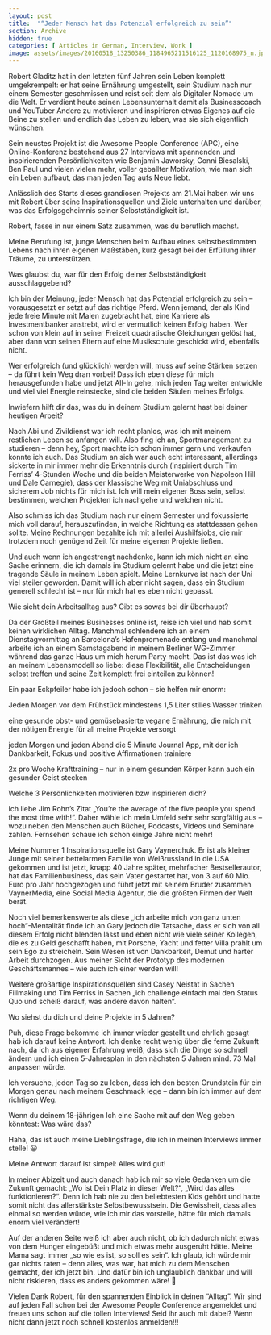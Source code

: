 ```yaml
---
layout: post
title:  "“Jeder Mensch hat das Potenzial erfolgreich zu sein”"
section: Archive
hidden: true
categories: [ Articles in German, Interview, Work ]
image: assets/images/20160518_13250386_1184965211516125_1120168975_n.jpg
---
```



Robert Gladitz hat in den letzten fünf Jahren sein Leben komplett umgekrempelt: er hat seine Ernährung umgestellt, sein Studium nach nur einem Semester geschmissen und reist seit dem als Digitaler Nomade um die Welt. Er verdient heute seinen Lebensunterhalt damit als Businesscoach und YouTuber Andere zu motivieren und inspirieren etwas Eigenes auf die Beine zu stellen und endlich das Leben zu leben, was sie sich eigentlich wünschen.

Sein neustes Projekt ist die Awesome People Conference (APC), eine Online-Konferenz bestehend aus 27 Interviews mit spannenden und inspirierenden Persönlichkeiten wie Benjamin Jaworsky, Conni Biesalski, Ben Paul und vielen vielen mehr, voller geballter Motivation, wie man sich ein Leben aufbaut, das man jeden Tag aufs Neue liebt.

Anlässlich des Starts dieses grandiosen Projekts am 21.Mai haben wir uns mit Robert über seine Inspirationsquellen und Ziele unterhalten und darüber, was das Erfolgsgeheimnis seiner Selbstständigkeit ist.

Robert, fasse in nur einem Satz zusammen, was du beruflich machst.

Meine Berufung ist, junge Menschen beim Aufbau eines selbstbestimmten Lebens nach ihren eigenen Maßstäben, kurz gesagt bei der Erfüllung ihrer Träume, zu unterstützen.

Was glaubst du, war für den Erfolg deiner Selbstständigkeit ausschlaggebend?

Ich bin der Meinung, jeder Mensch hat das Potenzial erfolgreich zu sein – vorausgesetzt er setzt auf das richtige Pferd. Wenn jemand, der als Kind jede freie Minute mit Malen zugebracht hat, eine Karriere als Investmentbanker anstrebt, wird er vermutlich keinen Erfolg haben. Wer schon von klein auf in seiner Freizeit quadratische Gleichungen gelöst hat, aber dann von seinen Eltern auf eine Musikschule geschickt wird, ebenfalls nicht.

Wer erfolgreich (und glücklich) werden will, muss auf seine Stärken setzen – da führt kein Weg dran vorbei! Dass ich eben diese für mich herausgefunden habe und jetzt All-In gehe, mich jeden Tag weiter entwickle und viel viel Energie reinstecke, sind die beiden Säulen meines Erfolgs.

Inwiefern hilft dir das, was du in deinem Studium gelernt hast bei deiner heutigen Arbeit?

Nach Abi und Zivildienst war ich recht planlos, was ich mit meinem restlichen Leben so anfangen will. Also fing ich an, Sportmanagement zu studieren – denn hey, Sport machte ich schon immer gern und verkaufen konnte ich auch. Das Studium an sich war auch echt interessant, allerdings sickerte in mir immer mehr die Erkenntnis durch (inspiriert durch Tim Ferriss’ 4-Stunden Woche und die beiden Meisterwerke von Napoleon Hill und Dale Carnegie), dass der klassische Weg mit Uniabschluss und sicherem Job nichts für mich ist. Ich will mein eigener Boss sein, selbst bestimmen, welchen Projekten ich nachgehe und welchen nicht.

Also schmiss ich das Studium nach nur einem Semester und fokussierte mich voll darauf, herauszufinden, in welche Richtung es stattdessen gehen sollte. Meine Rechnungen bezahlte ich mit allerlei Aushilfsjobs, die mir trotzdem noch genügend Zeit für meine eigenen Projekte ließen.

Und auch wenn ich angestrengt nachdenke, kann ich mich nicht an eine Sache erinnern, die ich damals im Studium gelernt habe und die jetzt eine tragende Säule in meinem Leben spielt. Meine Lernkurve ist nach der Uni viel steiler geworden. Damit will ich aber nicht sagen, dass ein Studium generell schlecht ist – nur für mich hat es eben nicht gepasst.

Wie sieht dein Arbeitsalltag aus? Gibt es sowas bei dir überhaupt?

Da der Großteil meines Businesses online ist, reise ich viel und hab somit keinen wirklichen Alltag. Manchmal schlendere ich an einem Dienstagvormittag an Barcelona’s Hafenpromenade entlang und manchmal arbeite ich an einem Samstagabend in meinem Berliner WG-Zimmer während das ganze Haus um mich herum Party macht. Das ist das was ich an meinem Lebensmodell so liebe: diese Flexibilität, alle Entscheidungen selbst treffen und seine Zeit komplett frei einteilen zu können!

Ein paar Eckpfeiler habe ich jedoch schon – sie helfen mir enorm:



Jeden Morgen vor dem Frühstück mindestens 1,5 Liter stilles Wasser trinken

eine gesunde obst- und gemüsebasierte vegane Ernährung, die mich mit der nötigen Energie für all meine Projekte versorgt

jeden Morgen und jeden Abend die 5 Minute Journal App, mit der ich Dankbarkeit, Fokus und positive Affirmationen trainiere

2x pro Woche Krafttraining – nur in einem gesunden Körper kann auch ein gesunder Geist stecken



Welche 3 Persönlichkeiten motivieren bzw inspirieren dich?

Ich liebe Jim Rohn’s Zitat „You’re the average of the five people you spend the most time with!“. Daher wähle ich mein Umfeld sehr sehr sorgfältig aus – wozu neben den Menschen auch Bücher, Podcasts, Videos und Seminare zählen. Fernsehen schaue ich schon einige Jahre nicht mehr!

Meine Nummer 1 Inspirationsquelle ist Gary Vaynerchuk. Er ist als kleiner Junge mit seiner bettelarmen Familie von Weißrussland in die USA gekommen und ist jetzt, knapp 40 Jahre später, mehrfacher Bestsellerautor, hat das Familienbusiness, das sein Vater gestartet hat, von 3 auf 60 Mio. Euro pro Jahr hochgezogen und führt jetzt mit seinem Bruder zusammen VaynerMedia, eine Social Media Agentur, die die größten Firmen der Welt berät.

Noch viel bemerkenswerte als diese „ich arbeite mich von ganz unten hoch“-Mentalität finde ich an Gary jedoch die Tatsache, dass er sich von all diesem Erfolg nicht blenden lässt und eben nicht wie viele seiner Kollegen, die es zu Geld geschafft haben, mit Porsche, Yacht und fetter Villa prahlt um sein Ego zu streicheln. Sein Wesen ist von Dankbarkeit, Demut und harter Arbeit durchzogen. Aus meiner Sicht der Prototyp des modernen Geschäftsmannes – wie auch ich einer werden will!

Weitere großartige Inspirationsquellen sind Casey Neistat in Sachen Fillmaking und Tim Ferriss in Sachen „ich challenge einfach mal den Status Quo und scheiß darauf, was andere davon halten“.

Wo siehst du dich und deine Projekte in 5 Jahren?

Puh, diese Frage bekomme ich immer wieder gestellt und ehrlich gesagt hab ich darauf keine Antwort. Ich denke recht wenig über die ferne Zukunft nach, da ich aus eigener Erfahrung weiß, dass sich die Dinge so schnell ändern und ich einen 5-Jahresplan in den nächsten 5 Jahren mind. 73 Mal anpassen würde.

Ich versuche, jeden Tag so zu leben, dass ich den besten Grundstein für ein Morgen genau nach meinem Geschmack lege – dann bin ich immer auf dem richtigen Weg.

Wenn du deinem 18-jährigen Ich eine Sache mit auf den Weg geben könntest: Was wäre das?

Haha, das ist auch meine Lieblingsfrage, die ich in meinen Interviews immer stelle! 😀

Meine Antwort darauf ist simpel: Alles wird gut!

In meiner Abizeit und auch danach hab ich mir so viele Gedanken um die Zukunft gemacht: „Wo ist Dein Platz in dieser Welt?“, „Wird das alles funktionieren?“. Denn ich hab nie zu den beliebtesten Kids gehört und hatte somit nicht das allerstärkste Selbstbewusstsein. Die Gewissheit, dass alles einmal so werden würde, wie ich mir das vorstelle, hätte für mich damals enorm viel verändert!

Auf der anderen Seite weiß ich aber auch nicht, ob ich dadurch nicht etwas von dem Hunger eingebüßt und mich etwas mehr ausgeruht hätte. Meine Mama sagt immer „so wie es ist, so soll es sein“. Ich glaub, ich würde mir gar nichts raten – denn alles, was war, hat mich zu dem Menschen gemacht, der ich jetzt bin. Und dafür bin ich unglaublich dankbar und will nicht riskieren, dass es anders gekommen wäre! 🙂

Vielen Dank Robert, für den spannenden Einblick in deinen “Alltag”. Wir sind auf jeden Fall schon bei der  Awesome People Conference angemeldet und freuen uns schon auf die tollen Interviews! Seid ihr auch mit dabei? Wenn nicht dann jetzt noch schnell kostenlos anmelden!!!

